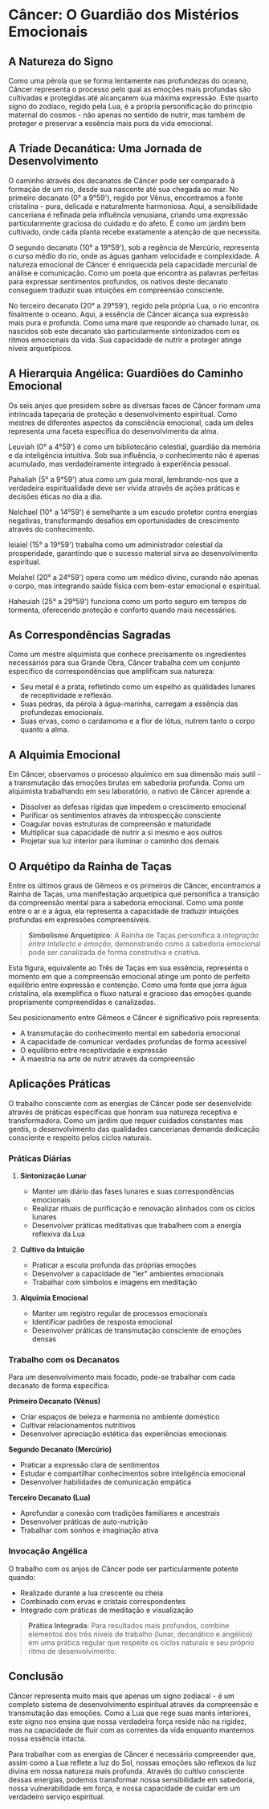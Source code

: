 # Câncer: O Guardião dos Mistérios Emocionais

## A Natureza do Signo

Como uma pérola que se forma lentamente nas profundezas do oceano, Câncer representa o processo pelo qual as emoções mais profundas são cultivadas e protegidas até alcançarem sua máxima expressão. Este quarto signo do zodíaco, regido pela Lua, é a própria personificação do princípio maternal do cosmos - não apenas no sentido de nutrir, mas também de proteger e preservar a essência mais pura da vida emocional.

## A Tríade Decanática: Uma Jornada de Desenvolvimento

O caminho através dos decanatos de Câncer pode ser comparado à formação de um rio, desde sua nascente até sua chegada ao mar. No primeiro decanato (0° a 9°59'), regido por Vênus, encontramos a fonte cristalina - pura, delicada e naturalmente harmoniosa. Aqui, a sensibilidade canceriana é refinada pela influência venusiana, criando uma expressão particularmente graciosa do cuidado e do afeto. É como um jardim bem cultivado, onde cada planta recebe exatamente a atenção de que necessita.

O segundo decanato (10° a 19°59'), sob a regência de Mercúrio, representa o curso médio do rio, onde as águas ganham velocidade e complexidade. A natureza emocional de Câncer é enriquecida pela capacidade mercurial de análise e comunicação. Como um poeta que encontra as palavras perfeitas para expressar sentimentos profundos, os nativos deste decanato conseguem traduzir suas intuições em compreensão consciente.

No terceiro decanato (20° a 29°59'), regido pela própria Lua, o rio encontra finalmente o oceano. Aqui, a essência de Câncer alcança sua expressão mais pura e profunda. Como uma maré que responde ao chamado lunar, os nascidos sob este decanato são particularmente sintonizados com os ritmos emocionais da vida. Sua capacidade de nutrir e proteger atinge níveis arquetípicos.

## A Hierarquia Angélica: Guardiões do Caminho Emocional

Os seis anjos que presidem sobre as diversas faces de Câncer formam uma intrincada tapeçaria de proteção e desenvolvimento espiritual. Como mestres de diferentes aspectos da consciência emocional, cada um deles representa uma faceta específica do desenvolvimento da alma.

Leuviah (0° a 4°59') é como um bibliotecário celestial, guardião da memória e da inteligência intuitiva. Sob sua influência, o conhecimento não é apenas acumulado, mas verdadeiramente integrado à experiência pessoal.

Pahaliah (5° a 9°59') atua como um guia moral, lembrando-nos que a verdadeira espiritualidade deve ser vivida através de ações práticas e decisões éticas no dia a dia.

Nelchael (10° a 14°59') é semelhante a um escudo protetor contra energias negativas, transformando desafios em oportunidades de crescimento através do conhecimento.

Ieiaiel (15° a 19°59') trabalha como um administrador celestial da prosperidade, garantindo que o sucesso material sirva ao desenvolvimento espiritual.

Melahel (20° a 24°59') opera como um médico divino, curando não apenas o corpo, mas integrando saúde física com bem-estar emocional e espiritual.

Haheuiah (25° a 29°59') funciona como um porto seguro em tempos de tormenta, oferecendo proteção e conforto quando mais necessários.

## As Correspondências Sagradas

Como um mestre alquimista que conhece precisamente os ingredientes necessários para sua Grande Obra, Câncer trabalha com um conjunto específico de correspondências que amplificam sua natureza:

- Seu metal é a prata, refletindo como um espelho as qualidades lunares de receptividade e reflexão.
- Suas pedras, da pérola à água-marinha, carregam a essência das profundezas emocionais.
- Suas ervas, como o cardamomo e a flor de lótus, nutrem tanto o corpo quanto a alma.

## A Alquimia Emocional

Em Câncer, observamos o processo alquímico em sua dimensão mais sutil - a transmutação das emoções brutas em sabedoria profunda. Como um alquimista trabalhando em seu laboratório, o nativo de Câncer aprende a:

- Dissolver as defesas rígidas que impedem o crescimento emocional
- Purificar os sentimentos através da introspecção consciente
- Coagular novas estruturas de compreensão e maturidade
- Multiplicar sua capacidade de nutrir a si mesmo e aos outros
- Projetar sua luz interior para iluminar o caminho dos demais

## O Arquétipo da Rainha de Taças

Entre os últimos graus de Gêmeos e os primeiros de Câncer, encontramos a Rainha de Taças, uma manifestação arquetípica que personifica a transição da compreensão mental para a sabedoria emocional. Como uma ponte entre o ar e a água, ela representa a capacidade de traduzir intuições profundas em expressões compreensíveis.

> **Simbolismo Arquetípico**: A Rainha de Taças personifica a *integração entre intelecto e emoção*, demonstrando como a sabedoria emocional pode ser canalizada de forma construtiva e criativa.

Esta figura, equivalente ao Três de Taças em sua essência, representa o momento em que a compreensão emocional atinge um ponto de perfeito equilíbrio entre expressão e contenção. Como uma fonte que jorra água cristalina, ela exemplifica o fluxo natural e gracioso das emoções quando propriamente compreendidas e canalizadas.

Seu posicionamento entre Gêmeos e Câncer é significativo pois representa:
- A transmutação do conhecimento mental em sabedoria emocional
- A capacidade de comunicar verdades profundas de forma acessível
- O equilíbrio entre receptividade e expressão
- A maestria na arte de nutrir através da compreensão

## Aplicações Práticas

O trabalho consciente com as energias de Câncer pode ser desenvolvido através de práticas específicas que honram sua natureza receptiva e transformadora. Como um jardim que requer cuidados constantes mas gentis, o desenvolvimento das qualidades cancerianas demanda dedicação consciente e respeito pelos ciclos naturais.

### Práticas Diárias

1. **Sintonização Lunar**
   - Manter um diário das fases lunares e suas correspondências emocionais
   - Realizar rituais de purificação e renovação alinhados com os ciclos lunares
   - Desenvolver práticas meditativas que trabalhem com a energia reflexiva da Lua

2. **Cultivo da Intuição**
   - Praticar a escuta profunda das próprias emoções
   - Desenvolver a capacidade de "ler" ambientes emocionais
   - Trabalhar com símbolos e imagens em meditação

3. **Alquimia Emocional**
   - Manter um registro regular de processos emocionais
   - Identificar padrões de resposta emocional
   - Desenvolver práticas de transmutação consciente de emoções densas

### Trabalho com os Decanatos

Para um desenvolvimento mais focado, pode-se trabalhar com cada decanato de forma específica:

**Primeiro Decanato (Vênus)**
- Criar espaços de beleza e harmonia no ambiente doméstico
- Cultivar relacionamentos nutritivos
- Desenvolver apreciação estética das experiências emocionais

**Segundo Decanato (Mercúrio)**
- Praticar a expressão clara de sentimentos
- Estudar e compartilhar conhecimentos sobre inteligência emocional
- Desenvolver habilidades de comunicação empática

**Terceiro Decanato (Lua)**
- Aprofundar a conexão com tradições familiares e ancestrais
- Desenvolver práticas de auto-nutrição
- Trabalhar com sonhos e imaginação ativa

### Invocação Angélica

O trabalho com os anjos de Câncer pode ser particularmente potente quando:
- Realizado durante a lua crescente ou cheia
- Combinado com ervas e cristais correspondentes
- Integrado com práticas de meditação e visualização

> **Prática Integrada**: Para resultados mais profundos, combine elementos dos três níveis de trabalho (lunar, decanático e angélico) em uma prática regular que respeite os ciclos naturais e seu próprio ritmo de desenvolvimento.

## Conclusão

Câncer representa muito mais que apenas um signo zodiacal - é um completo sistema de desenvolvimento espiritual através da compreensão e transmutação das emoções. Como a Lua que rege suas marés interiores, este signo nos ensina que nossa verdadeira força reside não na rigidez, mas na capacidade de fluir com as correntes da vida enquanto mantemos nossa essência intacta.

Para trabalhar com as energias de Câncer é necessário compreender que, assim como a Lua reflete a luz do Sol, nossas emoções são reflexos da luz divina em nossa natureza mais profunda. Através do cultivo consciente dessas energias, podemos transformar nossa sensibilidade em sabedoria, nossa vulnerabilidade em força, e nossa capacidade de cuidar em um verdadeiro serviço espiritual.